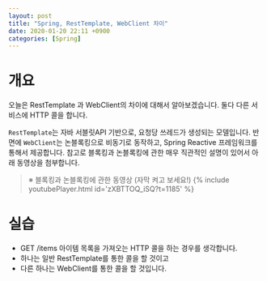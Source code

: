 ```yaml
---
layout: post
title: "Spring, RestTemplate, WebClient 차이"
date: 2020-01-20 22:11 +0900
categories: [Spring]
---
```


# 개요
오늘은 RestTemplate 과 WebClient의 차이에 대해서 알아보겠습니다. 
둘다 다른 서비스에 HTTP 콜을 합니다. 

`RestTemplate`는 자바 서블릿API 기반으로, 요청당 쓰레드가 생성되는 모델입니다. 
반면에 `WebClient`는 논블록킹으로 비동기로 동작하고, Spring Reactive 프레임워크를 통해서 제공합니다. 
참고로 블록킹과 논블록킹에 관한 매우 직관적인 설명이 있어서 아래 동영상을 첨부합니다. 

> ※ 블록킹과 논블록킹에 관한 동영상 (자막 켜고 보세요!)
{% include youtubePlayer.html id='zXBTTOQ_iSQ?t=1185' %}



# 실습
- GET /items 아이템 목록을 가져오는 HTTP 콜을 하는 경우를 생각합니다.
- 하나는 일반 RestTemplate를 통한 콜을 할 것이고
- 다른 하나는 WebClient를 통한 콜을 할 것입니다.


